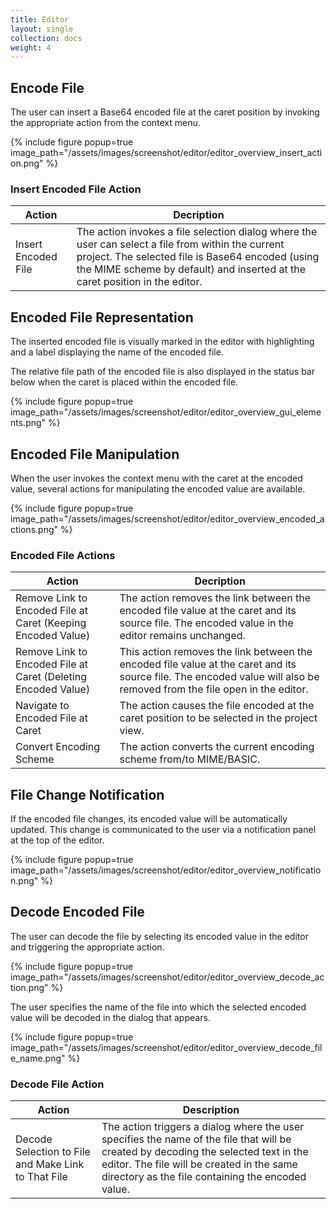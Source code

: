 ```yaml
---
title: Editor
layout: single
collection: docs
weight: 4
---
```


## Encode File

The user can insert a Base64 encoded file at the caret position by invoking the appropriate action from the context
menu.

{% include figure popup=true image_path="/assets/images/screenshot/editor/editor_overview_insert_action.png" %}

### Insert Encoded File Action

| Action              | Decription                                                                                                                                                                                                                            |
|---------------------|---------------------------------------------------------------------------------------------------------------------------------------------------------------------------------------------------------------------------------------|
| Insert Encoded File | The action invokes a file selection dialog where the user can select a file from within the current project. The selected file is Base64 encoded (using the MIME scheme by default) and inserted at the caret position in the editor. |

## Encoded File Representation

The inserted encoded file is visually marked in the editor with highlighting and a label displaying the name of the
encoded file.

The relative file path of the encoded file is also displayed in the status bar below when the caret is placed within the
encoded file.

{% include figure popup=true image_path="/assets/images/screenshot/editor/editor_overview_gui_elements.png" %}

## Encoded File Manipulation

When the user invokes the context menu with the caret at the encoded value, several actions for manipulating the encoded
value are available.

{% include figure popup=true image_path="/assets/images/screenshot/editor/editor_overview_encoded_actions.png" %}

### Encoded File Actions

| Action                                                        | Decription                                                                                                                                                             |
|---------------------------------------------------------------|------------------------------------------------------------------------------------------------------------------------------------------------------------------------|
| Remove Link to Encoded File at Caret (Keeping Encoded Value)  | The action removes the link between the encoded file value at the caret and its source file. The encoded value in the editor remains unchanged.                        |
| Remove Link to Encoded File at Caret (Deleting Encoded Value) | This action removes the link between the encoded file value at the caret and its source file. The encoded value will also be removed from the file open in the editor. |
| Navigate to Encoded File at Caret                             | The action causes the file encoded at the caret position to be selected in the project view.                                                                           |
| Convert Encoding Scheme                                       | The action converts the current encoding scheme from/to MIME/BASIC.                                                                                                    |

## File Change Notification

If the encoded file changes, its encoded value will be automatically updated. This change is communicated to the user
via a notification panel at the top of the editor.

{% include figure popup=true image_path="/assets/images/screenshot/editor/editor_overview_notification.png" %}

## Decode Encoded File

The user can decode the file by selecting its encoded value in the editor and triggering the appropriate action.

{% include figure popup=true image_path="/assets/images/screenshot/editor/editor_overview_decode_action.png" %}

The user specifies the name of the file into which the selected encoded value will be decoded in the dialog that
appears.

{% include figure popup=true image_path="/assets/images/screenshot/editor/editor_overview_decode_file_name.png" %}

### Decode File Action

| Action                                              | Description                                                                                                                                                                                                                           |
|-----------------------------------------------------|---------------------------------------------------------------------------------------------------------------------------------------------------------------------------------------------------------------------------------------|
| Decode Selection to File and Make Link to That File | The action triggers a dialog where the user specifies the name of the file that will be created by decoding the selected text in the editor. The file will be created in the same directory as the file containing the encoded value. |




